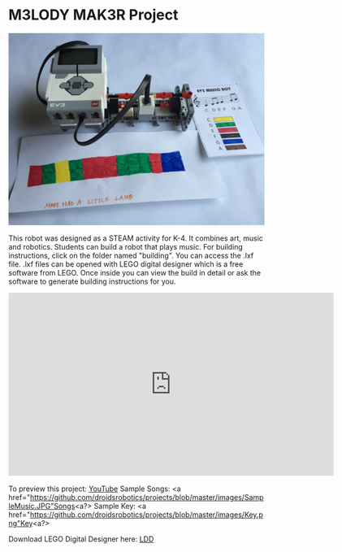 <h1>M3LODY MAK3R Project</h1>
<img src="https://raw.githubusercontent.com/droidsrobotics/projects/master/images/MainElements.JPG">

This robot was designed as a STEAM activity for K-4. It combines art, music and robotics.  Students can build a robot that plays music. For building instructions, click on the folder named "building".  You can access the .lxf file.  .lxf files can be opened with LEGO digital designer which is a free software from LEGO.  Once inside you can view the build in detail or ask the software to generate building instructions for you.

<iframe width="640" height="360" src="https://www.youtube.com/embed/6ymDTEkohkw" frameborder="0" allowfullscreen></iframe>

To preview this project: <a href="https://youtu.be/6ymDTEkohkw">YouTube<a>
Sample Songs: <a href="https://github.com/droidsrobotics/projects/blob/master/images/SampleMusic.JPG"Songs<a?>
Sample Key: <a href="https://github.com/droidsrobotics/projects/blob/master/images/Key.png"Key<a?>

Download LEGO Digital Designer here: <a href="http://ldd.lego.com/">LDD</a>


